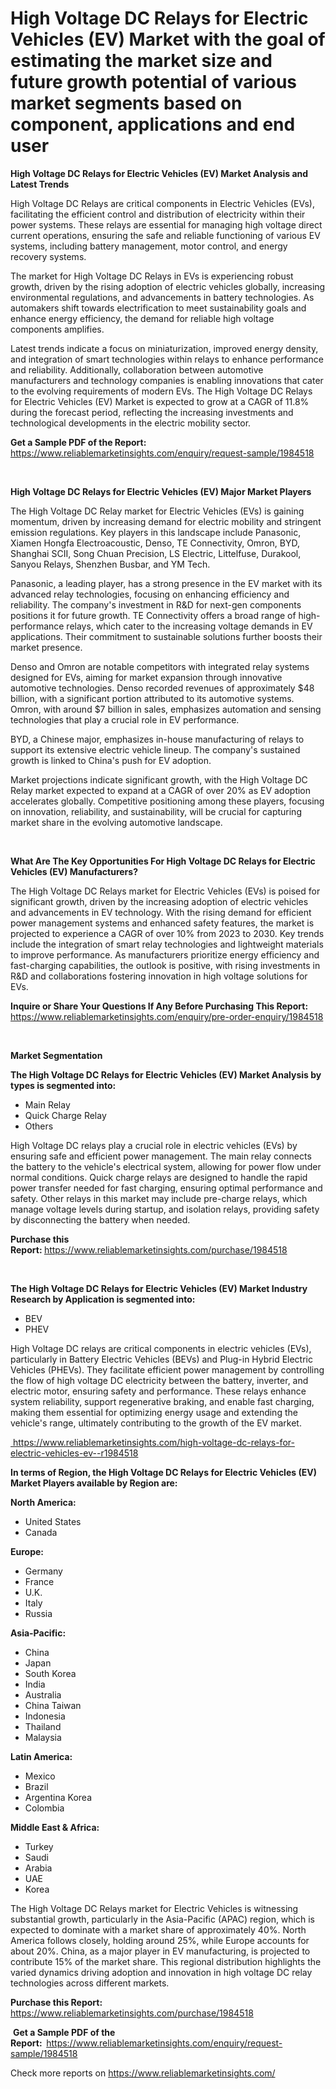 <p><h1>High Voltage DC Relays for Electric Vehicles (EV) Market with the goal of estimating the market size and future growth potential of various market segments based on component, applications and end user</h1></p><p><strong>High Voltage DC Relays for Electric Vehicles (EV) Market Analysis and Latest Trends</strong></p>
<p><p>High Voltage DC Relays are critical components in Electric Vehicles (EVs), facilitating the efficient control and distribution of electricity within their power systems. These relays are essential for managing high voltage direct current operations, ensuring the safe and reliable functioning of various EV systems, including battery management, motor control, and energy recovery systems. </p><p>The market for High Voltage DC Relays in EVs is experiencing robust growth, driven by the rising adoption of electric vehicles globally, increasing environmental regulations, and advancements in battery technologies. As automakers shift towards electrification to meet sustainability goals and enhance energy efficiency, the demand for reliable high voltage components amplifies.</p><p>Latest trends indicate a focus on miniaturization, improved energy density, and integration of smart technologies within relays to enhance performance and reliability. Additionally, collaboration between automotive manufacturers and technology companies is enabling innovations that cater to the evolving requirements of modern EVs. The High Voltage DC Relays for Electric Vehicles (EV) Market is expected to grow at a CAGR of 11.8% during the forecast period, reflecting the increasing investments and technological developments in the electric mobility sector.</p></p>
<p><strong>Get a Sample PDF of the Report:&nbsp;</strong> <a href="https://www.reliablemarketinsights.com/enquiry/request-sample/1984518?utm_campaign=2280&utm_medium=2&utm_source=Github&utm_content=ia&utm_term=31032025&utm_id=high-voltage-dc-relays-for-electric-vehicles-ev">https://www.reliablemarketinsights.com/enquiry/request-sample/1984518</a></p>
<p>&nbsp;</p>
<p><strong>High Voltage DC Relays for Electric Vehicles (EV) Major Market Players</strong></p>
<p><p>The High Voltage DC Relay market for Electric Vehicles (EVs) is gaining momentum, driven by increasing demand for electric mobility and stringent emission regulations. Key players in this landscape include Panasonic, Xiamen Hongfa Electroacoustic, Denso, TE Connectivity, Omron, BYD, Shanghai SCII, Song Chuan Precision, LS Electric, Littelfuse, Durakool, Sanyou Relays, Shenzhen Busbar, and YM Tech.</p><p>Panasonic, a leading player, has a strong presence in the EV market with its advanced relay technologies, focusing on enhancing efficiency and reliability. The company's investment in R&D for next-gen components positions it for future growth. TE Connectivity offers a broad range of high-performance relays, which cater to the increasing voltage demands in EV applications. Their commitment to sustainable solutions further boosts their market presence.</p><p>Denso and Omron are notable competitors with integrated relay systems designed for EVs, aiming for market expansion through innovative automotive technologies. Denso recorded revenues of approximately $48 billion, with a significant portion attributed to its automotive systems. Omron, with around $7 billion in sales, emphasizes automation and sensing technologies that play a crucial role in EV performance.</p><p>BYD, a Chinese major, emphasizes in-house manufacturing of relays to support its extensive electric vehicle lineup. The company's sustained growth is linked to China's push for EV adoption. </p><p>Market projections indicate significant growth, with the High Voltage DC Relay market expected to expand at a CAGR of over 20% as EV adoption accelerates globally. Competitive positioning among these players, focusing on innovation, reliability, and sustainability, will be crucial for capturing market share in the evolving automotive landscape.</p></p>
<p>&nbsp;</p>
<p><strong>What Are The Key Opportunities For High Voltage DC Relays for Electric Vehicles (EV) Manufacturers?</strong></p>
<p><p>The High Voltage DC Relays market for Electric Vehicles (EVs) is poised for significant growth, driven by the increasing adoption of electric vehicles and advancements in EV technology. With the rising demand for efficient power management systems and enhanced safety features, the market is projected to experience a CAGR of over 10% from 2023 to 2030. Key trends include the integration of smart relay technologies and lightweight materials to improve performance. As manufacturers prioritize energy efficiency and fast-charging capabilities, the outlook is positive, with rising investments in R&D and collaborations fostering innovation in high voltage solutions for EVs.</p></p>
<p><strong>Inquire or Share Your Questions If Any Before Purchasing This Report:</strong> <a href="https://www.reliablemarketinsights.com/enquiry/pre-order-enquiry/1984518?utm_campaign=2280&utm_medium=2&utm_source=Github&utm_content=ia&utm_term=31032025&utm_id=high-voltage-dc-relays-for-electric-vehicles-ev">https://www.reliablemarketinsights.com/enquiry/pre-order-enquiry/1984518</a></p>
<p>&nbsp;</p>
<p><strong>Market Segmentation</strong></p>
<p><strong>The High Voltage DC Relays for Electric Vehicles (EV) Market Analysis by types is segmented into:</strong></p>
<p><ul><li>Main Relay</li><li>Quick Charge Relay</li><li>Others</li></ul></p>
<p><p>High Voltage DC relays play a crucial role in electric vehicles (EVs) by ensuring safe and efficient power management. The main relay connects the battery to the vehicle's electrical system, allowing for power flow under normal conditions. Quick charge relays are designed to handle the rapid power transfer needed for fast charging, ensuring optimal performance and safety. Other relays in this market may include pre-charge relays, which manage voltage levels during startup, and isolation relays, providing safety by disconnecting the battery when needed.</p></p>
<p><strong>Purchase this Report:&nbsp;</strong><a href="https://www.reliablemarketinsights.com/purchase/1984518?utm_campaign=2280&utm_medium=2&utm_source=Github&utm_content=ia&utm_term=31032025&utm_id=high-voltage-dc-relays-for-electric-vehicles-ev">https://www.reliablemarketinsights.com/purchase/1984518</a></p>
<p>&nbsp;</p>
<p><strong>The High Voltage DC Relays for Electric Vehicles (EV) Market Industry Research by Application is segmented into:</strong></p>
<p><ul><li>BEV</li><li>PHEV</li></ul></p>
<p><p>High Voltage DC relays are critical components in electric vehicles (EVs), particularly in Battery Electric Vehicles (BEVs) and Plug-in Hybrid Electric Vehicles (PHEVs). They facilitate efficient power management by controlling the flow of high voltage DC electricity between the battery, inverter, and electric motor, ensuring safety and performance. These relays enhance system reliability, support regenerative braking, and enable fast charging, making them essential for optimizing energy usage and extending the vehicle's range, ultimately contributing to the growth of the EV market.</p></p>
<p><a href="https://www.reliablemarketinsights.com/high-voltage-dc-relays-for-electric-vehicles-ev--r1984518?utm_campaign=2280&utm_medium=2&utm_source=Github&utm_content=ia&utm_term=31032025&utm_id=high-voltage-dc-relays-for-electric-vehicles-ev">&nbsp;https://www.reliablemarketinsights.com/high-voltage-dc-relays-for-electric-vehicles-ev--r1984518</a></p>
<p><strong>In terms of Region, the High Voltage DC Relays for Electric Vehicles (EV) Market Players available by Region are:</strong></p>
<p>
    <p> <strong> North America: </strong>
        <ul>
            <li>United States</li>
            <li>Canada</li>
        </ul>
        </p> 
    <p> <strong> Europe: </strong>
        <ul>
            <li>Germany</li>
            <li>France</li>
            <li>U.K.</li>
            <li>Italy</li>
            <li>Russia</li>
        </ul>
        </p> 
    <p> <strong> Asia-Pacific: </strong>
        <ul>
            <li>China</li>
            <li>Japan</li>
            <li>South Korea</li>
            <li>India</li>
            <li>Australia</li>
            <li>China Taiwan</li>
            <li>Indonesia</li>
            <li>Thailand</li>
            <li>Malaysia</li>
        </ul>
        </p> 
    <p> <strong> Latin America: </strong>
        <ul>
            <li>Mexico</li>
            <li>Brazil</li>
            <li>Argentina Korea</li>
            <li>Colombia</li>
        </ul>
        </p> 
    <p> <strong> Middle East & Africa: </strong>
        <ul>
            <li>Turkey</li>
            <li>Saudi</li>
            <li>Arabia</li>
            <li>UAE</li>
            <li>Korea</li>
        </ul>
    </p>
    </p>
<p><p>The High Voltage DC Relays market for Electric Vehicles is witnessing substantial growth, particularly in the Asia-Pacific (APAC) region, which is expected to dominate with a market share of approximately 40%. North America follows closely, holding around 25%, while Europe accounts for about 20%. China, as a major player in EV manufacturing, is projected to contribute 15% of the market share. This regional distribution highlights the varied dynamics driving adoption and innovation in high voltage DC relay technologies across different markets.</p></p>
<p><strong>Purchase this Report: </strong><a href="https://www.reliablemarketinsights.com/purchase/1984518?utm_campaign=2280&utm_medium=2&utm_source=Github&utm_content=ia&utm_term=31032025&utm_id=high-voltage-dc-relays-for-electric-vehicles-ev">https://www.reliablemarketinsights.com/purchase/1984518</a></p>
<p>&nbsp;<strong>Get a Sample PDF of the Report:&nbsp;&nbsp;</strong><a href="https://www.reliablemarketinsights.com/enquiry/request-sample/1984518?utm_campaign=2280&utm_medium=2&utm_source=Github&utm_content=ia&utm_term=31032025&utm_id=high-voltage-dc-relays-for-electric-vehicles-ev">https://www.reliablemarketinsights.com/enquiry/request-sample/1984518</a></p>
<p><strong></strong></p>
<p>Check more reports on <a href="https://www.reliablemarketinsights.com/?utm_campaign=2280&utm_medium=2&utm_source=Github&utm_content=ia&utm_term=31032025&utm_id=high-voltage-dc-relays-for-electric-vehicles-ev">https://www.reliablemarketinsights.com/</a></p>